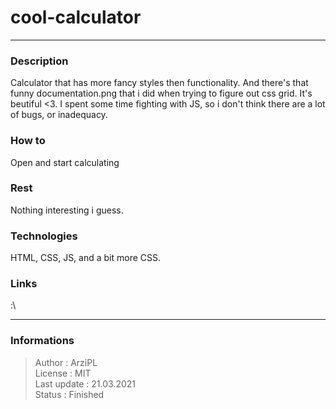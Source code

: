 # cool-calculator
***
### Description
Calculator that has more fancy styles then functionality. And there's that funny documentation.png that i did when trying to figure out css grid. It's beutiful <3. I spent some time fighting with JS, so i don't think there are a lot of bugs, or inadequacy.

### How to
Open and start calculating

### Rest
Nothing interesting i guess.

### Technologies
HTML, CSS, JS, and a bit more CSS.

### Links
:\
***
### Informations
> Author : ArziPL  
> License : MIT  
> Last update : 21.03.2021  
> Status : Finished  
